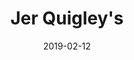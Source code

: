 ---
title: Jer Quigley's
titleID: jer-quigley-s-obrien.md
key: EDor
rhythm: reel
date: 2019-02-12
location: Other
tags: obrien
regtuneoftheweek:
slowtuneoftheweek:
mp3_file:
mp3_source:
mp3_licence:
mp3_url:
alt_mp3_url:
source: Wellington
abc_source: Wellington Tunebook Collection
abc_url: /tunebooks/other/obrien.pdf
abc: |
    X:29
    T:Jer Quigley's
    C:Trad, arr. Paddy O'Brien
    R:reel
    I:speed 350
    M:C|
    K:EDor
    A2|Be~e2 Beed|Beed ~B2AG|EAdA EAdA|FA~A2 BAFA|
    Be~e2 Beed|Beed ~B2 AF|~G2 FA GBdB|AGFG E2:|
    FA|Beef edBA|(3Bcd ef gefe|~d2ce dcBA|(3Bcd ef gefd|
    Beef edBA|(3Bcd ef gedB|~G2FA GBdB|AGFG E2:|
    

---